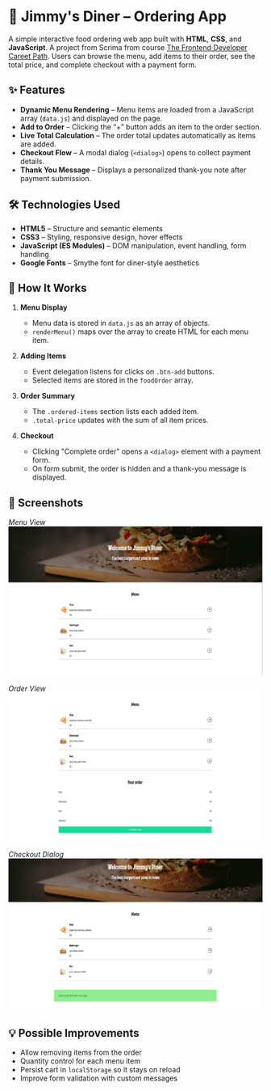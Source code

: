 # 🍔 Jimmy's Diner – Ordering App

A simple interactive food ordering web app built with **HTML**, **CSS**, and **JavaScript**. A project from Scrima from course [The Frontend Developer Careet Path](https://scrimba.com/frontend-path-c0j).
Users can browse the menu, add items to their order, see the total price, and complete checkout with a payment form.

## ✨ Features

- **Dynamic Menu Rendering** – Menu items are loaded from a JavaScript array (`data.js`) and displayed on the page.
- **Add to Order** – Clicking the “+” button adds an item to the order section.
- **Live Total Calculation** – The order total updates automatically as items are added.
- **Checkout Flow** – A modal dialog (`<dialog>`) opens to collect payment details.
- **Thank You Message** – Displays a personalized thank-you note after payment submission.

## 🛠 Technologies Used

- **HTML5** – Structure and semantic elements
- **CSS3** – Styling, responsive design, hover effects
- **JavaScript (ES Modules)** – DOM manipulation, event handling, form handling
- **Google Fonts** – Smythe font for diner-style aesthetics


## 🚀 How It Works

1. **Menu Display**
   - Menu data is stored in `data.js` as an array of objects.
   - `renderMenu()` maps over the array to create HTML for each menu item.

2. **Adding Items**
   - Event delegation listens for clicks on `.btn-add` buttons.
   - Selected items are stored in the `foodOrder` array.

3. **Order Summary**
   - The `.ordered-items` section lists each added item.
   - `.total-price` updates with the sum of all item prices.

4. **Checkout**
   - Clicking "Complete order" opens a `<dialog>` element with a payment form.
   - On form submit, the order is hidden and a thank-you message is displayed.

## 📸 Screenshots

*Menu View*  
![Menu screenshot](images/screenshot-menu.png)

*Order View*  
![Order screenshot](images/screenshot-order.png)

*Checkout Dialog*  
![Checkout screenshot](images/screenshot-checkout.png)

## 💡 Possible Improvements

- Allow removing items from the order
- Quantity control for each menu item
- Persist cart in `localStorage` so it stays on reload
- Improve form validation with custom messages




